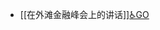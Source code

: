 - [[在外滩金融峰会上的讲话]][♿GO](https://github.com/FourteenD/Note/blob/main/自考/资料/KM01-中国近现代史纲要/05-中国近现代历史文献选集/2012-/2020/在外滩金融峰会上的讲话.md)
